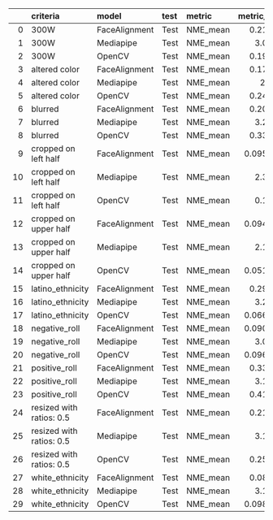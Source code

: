 |    | criteria                 | model         | test   | metric   |   metric_value | Best(metric_value)   |   prediction_time | Best(prediction_time)   |   prediction_fail_rate | Best(prediction_fail_rate)   |
|---:|:-------------------------|:--------------|:-------|:---------|---------------:|:---------------------|------------------:|:------------------------|-----------------------:|:-----------------------------|
|  0 | 300W                     | FaceAlignment | Test   | NME_mean |      0.214453  |                      |         64.1483   |                         |              0.05      | ✓                            |
|  1 | 300W                     | Mediapipe     | Test   | NME_mean |      3.08786   |                      |          4.93624  | ✓                       |              0.19      |                              |
|  2 | 300W                     | OpenCV        | Test   | NME_mean |      0.195668  | ✓                    |         29.9249   |                         |              0.16      |                              |
|  3 | altered color            | FaceAlignment | Test   | NME_mean |      0.174517  | ✓                    |         58.1809   |                         |              0.02      | ✓                            |
|  4 | altered color            | Mediapipe     | Test   | NME_mean |      2.5315    |                      |          3.96894  | ✓                       |              0.79      |                              |
|  5 | altered color            | OpenCV        | Test   | NME_mean |      0.243567  |                      |         28.037    |                         |              0.14      |                              |
|  6 | blurred                  | FaceAlignment | Test   | NME_mean |      0.204779  | ✓                    |         63.3339   |                         |              0.04      | ✓                            |
|  7 | blurred                  | Mediapipe     | Test   | NME_mean |      3.26273   |                      |          5.59357  | ✓                       |              0.09      |                              |
|  8 | blurred                  | OpenCV        | Test   | NME_mean |      0.331916  |                      |         24.6266   |                         |              0.12      |                              |
|  9 | cropped on left half     | FaceAlignment | Test   | NME_mean |      0.0950334 | ✓                    |         22.3192   |                         |              0.820441  | ✓                            |
| 10 | cropped on left half     | Mediapipe     | Test   | NME_mean |      2.39931   |                      |          3.95156  | ✓                       |              0.951029  |                              |
| 11 | cropped on left half     | OpenCV        | Test   | NME_mean |      0.17521   |                      |         11.1745   |                         |              0.825882  |                              |
| 12 | cropped on upper half    | FaceAlignment | Test   | NME_mean |      0.0948426 |                      |         26.6648   |                         |              0.782941  | ✓                            |
| 13 | cropped on upper half    | Mediapipe     | Test   | NME_mean |      2.19568   |                      |          4.02357  | ✓                       |              0.941765  |                              |
| 14 | cropped on upper half    | OpenCV        | Test   | NME_mean |      0.0519043 | ✓                    |         10.7939   |                         |              0.978824  |                              |
| 15 | latino_ethnicity         | FaceAlignment | Test   | NME_mean |      0.294063  |                      |          4.06596  |                         |              0.142857  |                              |
| 16 | latino_ethnicity         | Mediapipe     | Test   | NME_mean |      3.20718   |                      |          0.469689 | ✓                       |              0.285714  |                              |
| 17 | latino_ethnicity         | OpenCV        | Test   | NME_mean |      0.0664585 | ✓                    |          3.8904   |                         |              0         | ✓                            |
| 18 | negative_roll            | FaceAlignment | Test   | NME_mean |      0.0909015 | ✓                    |         25.7093   |                         |              0.0416667 | ✓                            |
| 19 | negative_roll            | Mediapipe     | Test   | NME_mean |      3.04958   |                      |          2.03313  | ✓                       |              0.0833333 |                              |
| 20 | negative_roll            | OpenCV        | Test   | NME_mean |      0.0968505 |                      |         10.9992   |                         |              0.125     |                              |
| 21 | positive_roll            | FaceAlignment | Test   | NME_mean |      0.330439  | ✓                    |         30.441    |                         |              0.0576923 | ✓                            |
| 22 | positive_roll            | Mediapipe     | Test   | NME_mean |      3.13338   |                      |          2.88912  | ✓                       |              0.288462  |                              |
| 23 | positive_roll            | OpenCV        | Test   | NME_mean |      0.411305  |                      |         17.3002   |                         |              0.192308  |                              |
| 24 | resized with ratios: 0.5 | FaceAlignment | Test   | NME_mean |      0.218424  | ✓                    |         59.4045   |                         |              0.04      | ✓                            |
| 25 | resized with ratios: 0.5 | Mediapipe     | Test   | NME_mean |      3.19861   |                      |          5.10067  | ✓                       |              0.12      |                              |
| 26 | resized with ratios: 0.5 | OpenCV        | Test   | NME_mean |      0.252987  |                      |         10.9042   |                         |              0.18      |                              |
| 27 | white_ethnicity          | FaceAlignment | Test   | NME_mean |      0.084737  | ✓                    |         29.2241   |                         |              0.0384615 | ✓                            |
| 28 | white_ethnicity          | Mediapipe     | Test   | NME_mean |      3.16841   |                      |          2.83826  | ✓                       |              0.173077  |                              |
| 29 | white_ethnicity          | OpenCV        | Test   | NME_mean |      0.0986856 |                      |         15.3149   |                         |              0.0769231 |                              |